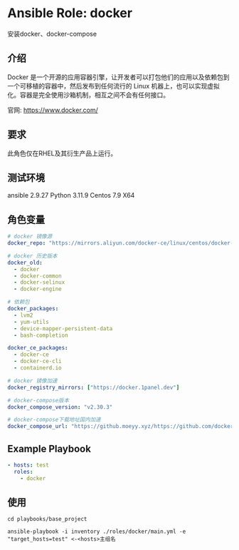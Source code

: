 # Ansible Role: docker

安装docker、docker-compose

## 介绍

Docker 是一个开源的应用容器引擎，让开发者可以打包他们的应用以及依赖包到一个可移植的容器中，然后发布到任何流行的 Linux 机器上，也可以实现虚拟化。容器是完全使用沙箱机制，相互之间不会有任何接口。

官网: https://www.docker.com/

## 要求

此角色仅在RHEL及其衍生产品上运行。

## 测试环境

ansible 2.9.27
Python 3.11.9
Centos 7.9 X64

## 角色变量

```yaml
# docker 镜像源
docker_repo: "https://mirrors.aliyun.com/docker-ce/linux/centos/docker-ce.repo"

# docker 历史版本
docker_old:
  - docker
  - docker-common
  - docker-selinux
  - docker-engine

# 依赖包
docker_packages:
  - lvm2
  - yum-utils
  - device-mapper-persistent-data
  - bash-completion

docker_ce_packages:
  - docker-ce
  - docker-ce-cli
  - containerd.io

# docker 镜像加速
docker_registry_mirrors: ["https://docker.1panel.dev"]

# docker-compose版本
docker_compose_version: "v2.30.3"

# docker-compose下载地址国内加速
docker_compose_url: "https://github.moeyy.xyz/https://github.com/docker/compose/releases/download/{{ docker_compose_version }}/docker-compose-$(uname -s)-$(uname -m)"
```

## Example Playbook

```yaml
- hosts: test
  roles:
    - docker
```

## 使用

```shell
cd playbooks/base_project

ansible-playbook -i inventory ./roles/docker/main.yml -e "target_hosts=test" <-<hosts>主组名
```
